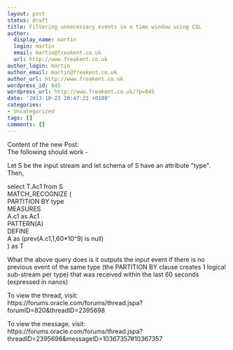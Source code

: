 ```yaml
---
layout: post
status: draft
title: Filtering unnecessary events in a time window using CQL
author:
  display_name: martin
  login: martin
  email: martin@freakent.co.uk
  url: http://www.freakent.co.uk
author_login: martin
author_email: martin@freakent.co.uk
author_url: http://www.freakent.co.uk
wordpress_id: 845
wordpress_url: http://www.freakent.co.uk/?p=845
date: '2013-10-23 20:47:21 +0100'
categories:
- Uncategorized
tags: []
comments: []
---
```

<p>Content of the new Post:<br />
The following should work -</p>
<p>Let S be the input stream and let schema of S have an attribute "type". Then,</p>
<p>select T.Ac1 from S<br />
   MATCH_RECOGNIZE (<br />
       PARTITION BY type<br />
       MEASURES<br />
           A.c1 as Ac1<br />
       PATTERN(A)<br />
       DEFINE<br />
           A as (prev(A.c1,1,60*10^9) is null)<br />
   ) as T</p>
<p>What the above query does is it outputs the input event if there is no previous event of the same type (the PARTITION BY clause creates 1 logical sub-stream per type) that was received within the last 60 seconds (expressed in nanos)</p>
<p>To view the thread, visit:<br />
https://forums.oracle.com/forums/thread.jspa?forumID=820&threadID=2395698</p>
<p>To view the message, visit:<br />
https://forums.oracle.com/forums/thread.jspa?threadID=2395698&messageID=10367357#10367357 </p>
